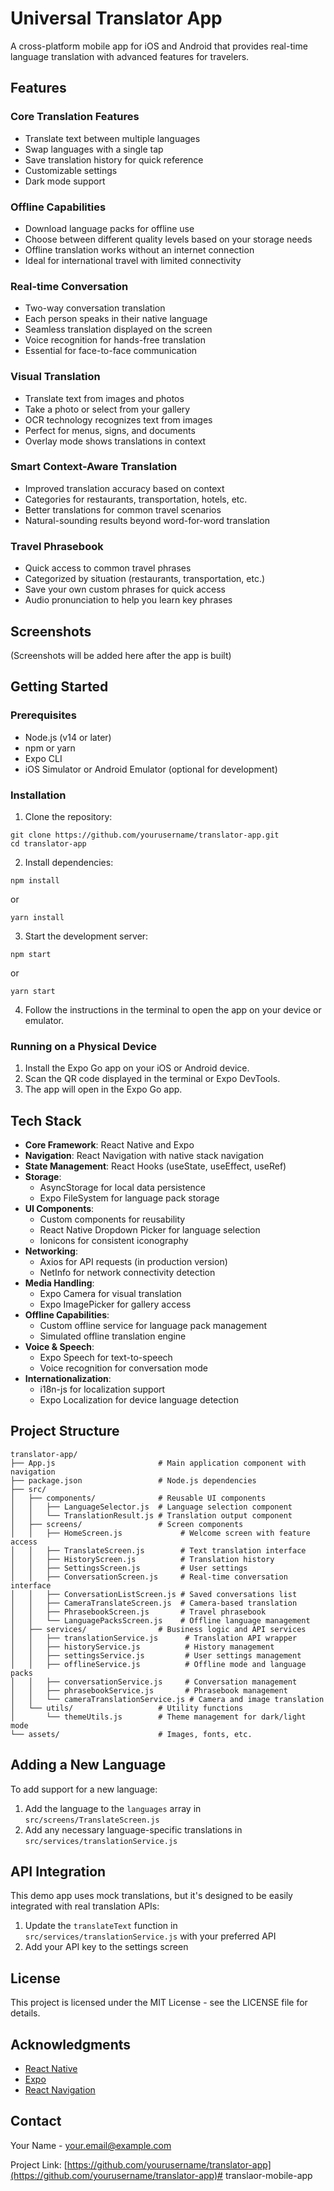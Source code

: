 # Universal Translator App

A cross-platform mobile app for iOS and Android that provides real-time language translation with advanced features for travelers.

## Features

### Core Translation Features
- Translate text between multiple languages
- Swap languages with a single tap
- Save translation history for quick reference
- Customizable settings
- Dark mode support

### Offline Capabilities
- Download language packs for offline use
- Choose between different quality levels based on your storage needs
- Offline translation works without an internet connection
- Ideal for international travel with limited connectivity

### Real-time Conversation
- Two-way conversation translation
- Each person speaks in their native language
- Seamless translation displayed on the screen
- Voice recognition for hands-free translation
- Essential for face-to-face communication

### Visual Translation
- Translate text from images and photos
- Take a photo or select from your gallery
- OCR technology recognizes text from images
- Perfect for menus, signs, and documents
- Overlay mode shows translations in context

### Smart Context-Aware Translation
- Improved translation accuracy based on context
- Categories for restaurants, transportation, hotels, etc.
- Better translations for common travel scenarios
- Natural-sounding results beyond word-for-word translation

### Travel Phrasebook
- Quick access to common travel phrases
- Categorized by situation (restaurants, transportation, etc.)
- Save your own custom phrases for quick access
- Audio pronunciation to help you learn key phrases

## Screenshots

(Screenshots will be added here after the app is built)

## Getting Started

### Prerequisites

- Node.js (v14 or later)
- npm or yarn
- Expo CLI
- iOS Simulator or Android Emulator (optional for development)

### Installation

1. Clone the repository:
```
git clone https://github.com/yourusername/translator-app.git
cd translator-app
```

2. Install dependencies:
```
npm install
```
or
```
yarn install
```

3. Start the development server:
```
npm start
```
or
```
yarn start
```

4. Follow the instructions in the terminal to open the app on your device or emulator.

### Running on a Physical Device

1. Install the Expo Go app on your iOS or Android device.
2. Scan the QR code displayed in the terminal or Expo DevTools.
3. The app will open in the Expo Go app.

## Tech Stack

- **Core Framework**: React Native and Expo
- **Navigation**: React Navigation with native stack navigation
- **State Management**: React Hooks (useState, useEffect, useRef)
- **Storage**:
  - AsyncStorage for local data persistence
  - Expo FileSystem for language pack storage
- **UI Components**:
  - Custom components for reusability
  - React Native Dropdown Picker for language selection
  - Ionicons for consistent iconography
- **Networking**:
  - Axios for API requests (in production version)
  - NetInfo for network connectivity detection
- **Media Handling**:
  - Expo Camera for visual translation
  - Expo ImagePicker for gallery access
- **Offline Capabilities**:
  - Custom offline service for language pack management
  - Simulated offline translation engine
- **Voice & Speech**:
  - Expo Speech for text-to-speech
  - Voice recognition for conversation mode
- **Internationalization**:
  - i18n-js for localization support
  - Expo Localization for device language detection

## Project Structure

```
translator-app/
├── App.js                       # Main application component with navigation
├── package.json                 # Node.js dependencies
├── src/
│   ├── components/              # Reusable UI components
│   │   ├── LanguageSelector.js  # Language selection component
│   │   └── TranslationResult.js # Translation output component
│   ├── screens/                 # Screen components
│   │   ├── HomeScreen.js             # Welcome screen with feature access
│   │   ├── TranslateScreen.js        # Text translation interface
│   │   ├── HistoryScreen.js          # Translation history
│   │   ├── SettingsScreen.js         # User settings
│   │   ├── ConversationScreen.js     # Real-time conversation interface
│   │   ├── ConversationListScreen.js # Saved conversations list
│   │   ├── CameraTranslateScreen.js  # Camera-based translation
│   │   ├── PhrasebookScreen.js       # Travel phrasebook
│   │   └── LanguagePacksScreen.js    # Offline language management
│   ├── services/                # Business logic and API services
│   │   ├── translationService.js      # Translation API wrapper
│   │   ├── historyService.js          # History management
│   │   ├── settingsService.js         # User settings management
│   │   ├── offlineService.js          # Offline mode and language packs
│   │   ├── conversationService.js     # Conversation management
│   │   ├── phrasebookService.js       # Phrasebook management
│   │   └── cameraTranslationService.js # Camera and image translation
│   └── utils/                   # Utility functions
│       └── themeUtils.js        # Theme management for dark/light mode
└── assets/                      # Images, fonts, etc.
```

## Adding a New Language

To add support for a new language:

1. Add the language to the `languages` array in `src/screens/TranslateScreen.js`
2. Add any necessary language-specific translations in `src/services/translationService.js`

## API Integration

This demo app uses mock translations, but it's designed to be easily integrated with real translation APIs:

1. Update the `translateText` function in `src/services/translationService.js` with your preferred API
2. Add your API key to the settings screen

## License

This project is licensed under the MIT License - see the LICENSE file for details.

## Acknowledgments

- [React Native](https://reactnative.dev/)
- [Expo](https://expo.dev/)
- [React Navigation](https://reactnavigation.org/)

## Contact

Your Name - your.email@example.com

Project Link: [https://github.com/yourusername/translator-app](https://github.com/yourusername/translator-app)# translaor-mobile-app
